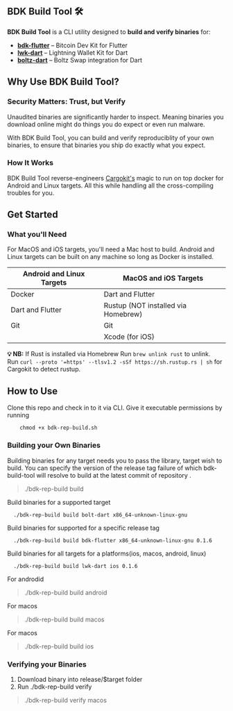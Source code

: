 ## BDK Build Tool 🛠️  

**BDK Build Tool** is a CLI utility designed to **build and verify binaries** for:  

- **[bdk-flutter](https://github.com/LtbLightning/bdk-flutter.git)** – Bitcoin Dev Kit for Flutter  
- **[lwk-dart](https://github.com/SatoshiPortal/lwk-dart.git)** – Lightning Wallet Kit for Dart  
- **[boltz-dart](https://github.com/SatoshiPortal/boltz-dart.git)** – Boltz Swap integration for Dart  


## Why Use BDK Build Tool?

### Security Matters: Trust, but Verify

Unaudited binaries are significantly harder to inspect. Meaning binaries you download online might do things you do expect or even run malware.

With BDK Build Tool, you can build and verify reproduciblity of your own binaries, to ensure that binaries you ship do exactly what you expect. 

### How It Works
BDK Build Tool reverse-engineers [Cargokit's](https://github.com/irondash/cargokit) magic to run on top docker for Android and Linux targets. All this while handling all the cross-compiling troubles for you.

## Get Started
### What you'll Need
For MacOS and iOS targets, you'll need a Mac host to build. Android and Linux targets can be built on any machine so long as Docker is installed.

| **Android and Linux Targets** | **MacOS and iOS Targets** |
|------------------------------|---------------------------|
| Docker                       | Dart and Flutter         |
| Dart and Flutter             | Rustup (NOT installed via Homebrew)|
| Git                          | Git                       |
|                              | Xcode (for iOS)          |

**💡 NB:** 
If Rust is installed via Homebrew
Run `brew unlink rust` to unlink.  
Run ```curl --proto '=https' --tlsv1.2 -sSf https://sh.rustup.rs | sh``` for Cargokit to detect rustup.

## How to Use

Clone this repo and check in to it via CLI. Give it executable permissions by running
```
    chmod +x bdk-rep-build.sh
```
### Building your Own Binaries

Building binaries for any target needs you to pass the library, target wish to build.
You can specify the version of the release tag failure of which bdk-build-tool will resolve to build at the latest commit of repository .

> ./bdk-rep-build build <library> <target> <version>

Build binaries for a supported target

```
  ./bdk-rep-build build bolt-dart x86_64-unknown-linux-gnu
```
Build binaries for supported for a specific release tag

```
  ./bdk-rep-build build bdk-flutter x86_64-unknown-linux-gnu 0.1.6
```
Build binaries for all targets for a platforms(ios, macos, android, linux)

```
  ./bdk-rep-build build lwk-dart ios 0.1.6
```


For androdid
  > ./bdk-rep-build build android

For macos
  > ./bdk-rep-build build macos

For macos
  > ./bdk-rep-build build ios

### Verifying your Binaries

1. Download binary into release/$target folder
2. Run ./bdk-rep-build verify <target>

 > ./bdk-rep-build verify macos
